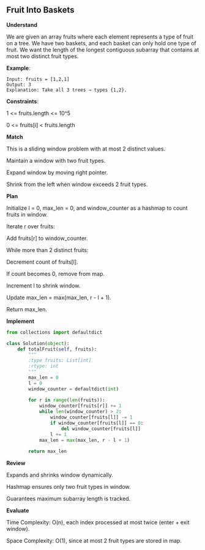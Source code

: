 ## Fruit Into Baskets
**Understand**

We are given an array fruits where each element represents a type of fruit on a tree. We have two baskets, and each basket can only hold one type of fruit. We want the length of the longest contiguous subarray that contains at most two distinct fruit types.

**Example**:
```
Input: fruits = [1,2,1]
Output: 3
Explanation: Take all 3 trees → types {1,2}.

```
**Constraints**:

1 <= fruits.length <= 10^5

0 <= fruits[i] < fruits.length

**Match**

This is a sliding window problem with at most 2 distinct values.

Maintain a window with two fruit types.

Expand window by moving right pointer.

Shrink from the left when window exceeds 2 fruit types.

**Plan**

Initialize l = 0, max_len = 0, and window_counter as a hashmap to count fruits in window.

Iterate r over fruits:

Add fruits[r] to window_counter.

While more than 2 distinct fruits:

Decrement count of fruits[l].

If count becomes 0, remove from map.

Increment l to shrink window.

Update max_len = max(max_len, r - l + 1).

Return max_len.

**Implement**
```py
from collections import defaultdict

class Solution(object):
    def totalFruit(self, fruits):
        """
        :type fruits: List[int]
        :rtype: int
        """
        max_len = 0
        l = 0
        window_counter = defaultdict(int)
        
        for r in range(len(fruits)):
            window_counter[fruits[r]] += 1
            while len(window_counter) > 2:
                window_counter[fruits[l]] -= 1
                if window_counter[fruits[l]] == 0:
                    del window_counter[fruits[l]]
                l += 1
            max_len = max(max_len, r - l + 1)
        
        return max_len
```

**Review**

Expands and shrinks window dynamically.

Hashmap ensures only two fruit types in window.

Guarantees maximum subarray length is tracked.

**Evaluate**

Time Complexity: O(n), each index processed at most twice (enter + exit window).

Space Complexity: O(1), since at most 2 fruit types are stored in map.